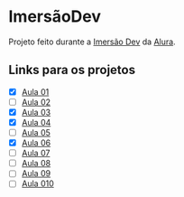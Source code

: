 # ImersãoDev

Projeto feito durante a [Imersão Dev](https://imersao.dev) da [Alura](https://alura.com.br).

## Links para os projetos

- [x] [Aula 01](https://imersaodev.vercel.app/aula1)
- [ ] [Aula 02](https://imersaodev.vercel.app/aula2)
- [x] [Aula 03](https://imersaodev.vercel.app/aula3)
- [x] [Aula 04](https://imersaodev.vercel.app/aula4)
- [ ] [Aula 05](https://imersaodev.vercel.app/aula5)
- [x] [Aula 06](https://imersaodev.vercel.app/aula6)
- [ ] [Aula 07](https://imersaodev.vercel.app/aula7)
- [ ] [Aula 08](https://imersaodev.vercel.app/aula8)
- [ ] [Aula 09](https://imersaodev.vercel.app/aula9)
- [ ] [Aula 010](https://imersaodev.vercel.app/aula10)
